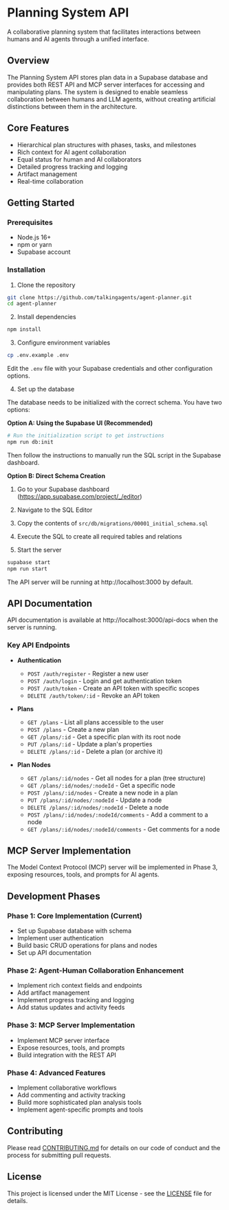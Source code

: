 # Planning System API

A collaborative planning system that facilitates interactions between humans and AI agents through a unified interface.

## Overview

The Planning System API stores plan data in a Supabase database and provides both REST API and MCP server interfaces for accessing and manipulating plans. The system is designed to enable seamless collaboration between humans and LLM agents, without creating artificial distinctions between them in the architecture.

## Core Features

- Hierarchical plan structures with phases, tasks, and milestones
- Rich context for AI agent collaboration
- Equal status for human and AI collaborators
- Detailed progress tracking and logging
- Artifact management
- Real-time collaboration

## Getting Started

### Prerequisites

- Node.js 16+
- npm or yarn
- Supabase account

### Installation

1. Clone the repository
```bash
git clone https://github.com/talkingagents/agent-planner.git
cd agent-planner
```

2. Install dependencies
```bash
npm install
```

3. Configure environment variables
```bash
cp .env.example .env
```
Edit the `.env` file with your Supabase credentials and other configuration options.

4. Set up the database

The database needs to be initialized with the correct schema. You have two options:

**Option A: Using the Supabase UI (Recommended)**
```bash
# Run the initialization script to get instructions
npm run db:init
```
Then follow the instructions to manually run the SQL script in the Supabase dashboard.

**Option B: Direct Schema Creation**
1. Go to your Supabase dashboard (https://app.supabase.com/project/_/editor)
2. Navigate to the SQL Editor
3. Copy the contents of `src/db/migrations/00001_initial_schema.sql`
4. Execute the SQL to create all required tables and relations

5. Start the server
```bash
supabase start
npm run start
```

The API server will be running at http://localhost:3000 by default.

## API Documentation

API documentation is available at http://localhost:3000/api-docs when the server is running.

### Key API Endpoints

- **Authentication**
  - `POST /auth/register` - Register a new user
  - `POST /auth/login` - Login and get authentication token
  - `POST /auth/token` - Create an API token with specific scopes
  - `DELETE /auth/token/:id` - Revoke an API token

- **Plans**
  - `GET /plans` - List all plans accessible to the user
  - `POST /plans` - Create a new plan
  - `GET /plans/:id` - Get a specific plan with its root node
  - `PUT /plans/:id` - Update a plan's properties
  - `DELETE /plans/:id` - Delete a plan (or archive it)

- **Plan Nodes**
  - `GET /plans/:id/nodes` - Get all nodes for a plan (tree structure)
  - `GET /plans/:id/nodes/:nodeId` - Get a specific node
  - `POST /plans/:id/nodes` - Create a new node in a plan
  - `PUT /plans/:id/nodes/:nodeId` - Update a node
  - `DELETE /plans/:id/nodes/:nodeId` - Delete a node
  - `POST /plans/:id/nodes/:nodeId/comments` - Add a comment to a node
  - `GET /plans/:id/nodes/:nodeId/comments` - Get comments for a node

## MCP Server Implementation

The Model Context Protocol (MCP) server will be implemented in Phase 3, exposing resources, tools, and prompts for AI agents.

## Development Phases

### Phase 1: Core Implementation (Current)
- Set up Supabase database with schema
- Implement user authentication
- Build basic CRUD operations for plans and nodes
- Set up API documentation

### Phase 2: Agent-Human Collaboration Enhancement
- Implement rich context fields and endpoints
- Add artifact management
- Implement progress tracking and logging
- Add status updates and activity feeds

### Phase 3: MCP Server Implementation
- Implement MCP server interface
- Expose resources, tools, and prompts
- Build integration with the REST API

### Phase 4: Advanced Features
- Implement collaborative workflows
- Add commenting and activity tracking
- Build more sophisticated plan analysis tools
- Implement agent-specific prompts and tools

## Contributing

Please read [CONTRIBUTING.md](CONTRIBUTING.md) for details on our code of conduct and the process for submitting pull requests.

## License

This project is licensed under the MIT License - see the [LICENSE](LICENSE) file for details.
